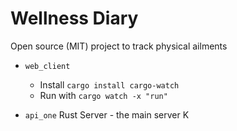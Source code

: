# Wellness Diary
Open source (MIT) project to track physical ailments

- `web_client`
   - Install `cargo install cargo-watch` 
   - Run with `cargo watch -x "run"`

- `api_one`
    Rust Server - the main server
K